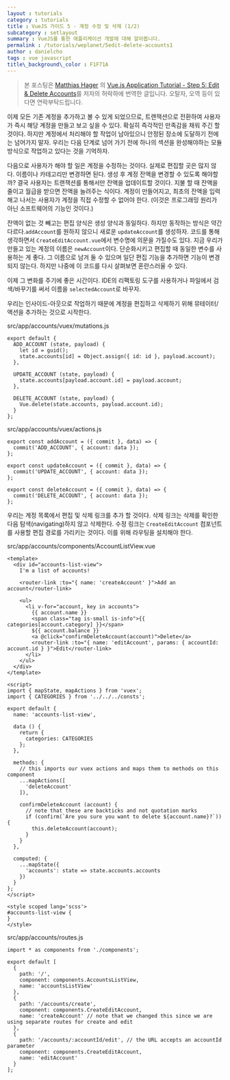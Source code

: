 ```yaml
---
layout : tutorials
category : tutorials
title : VueJS 가이드 5 - 계정 수정 및 삭제 (1/2)
subcategory : setlayout
summary : VueJS를 통한 애플리케이션 개발에 대해 알아봅니다.
permalink : /tutorials/weplanet/5edit-delete-accounts1
author : danielcho
tags : vue javascript
title\_background\_color : F1F71A
---
```




> 본 포스팅은 [Matthias Hager](https://matthiashager.com) 의 [Vue.js Application Tutorial - Step 5: Edit & Delete Accounts](https://matthiashager.com/complete-vuejs-application-tutorial/edit-delete-accounts)를 저자의 허락하에 번역한 글입니다. 오탈자, 오역 등이 있다면 연락부탁드립니다.



이제 모든 기존 계정을 추가하고 볼 수 있게 되었으므로, 트랜잭션으로 전환하여 사용자가 즉시 해당 계정을 만들고 보고 싶을 수 있다. 확실히 즉각적인 만족감을 채워 주긴 할 것이다. 하지만 계정에서 처리해야 할 작업이 남아있으니 안정된 장소에 도달하기 전에는 넘어가지 말자. 우리는 다음 단계로 넘어 가기 전에 하나의 섹션을 완성해야하는 모듈 방식으로 작업하고 있다는 것을 기억하자.

 

다음으로 사용자가 해야 할 일은 계정을 수정하는 것이다. 실제로 편집할 곳은 많지 않다. 이름이나 카테고리만 변경하면 된다. 생성 후 계정 잔액을 변경할 수 있도록 해야할까? 결국 사용자는 트랜잭션를 통해서만 잔액을 업데이트할 것이다. 지불 할 때 잔액을 줄이고 월급을 받으면 잔액을 늘려주는 식이다. 계정이 만들어지고, 최초의 잔액을 입력해고 나서는 사용자가 계정을 직접 수정할 수 없어야 한다. (이것은 프로그래밍 원리가 아닌 소프트웨어의 기능인 것이다.)

 

잔액이 없는 것 빼고는 편집 양식은 생성 양식과 동일하다. 하지만 동작하는 방식은 약간 다르다.`addAccount`를 원하지 않으니 새로운 `updateAccount`를 생성하자. 코드를 통해 생각하면서 `CreateEditAccount.vue`에서 변수명에 의문을 가질수도 있다. 지금 우리가 만들고 있는 계정의 이름은 `newAccount`이다. 단순화시키고 편집할 때 동일한 변수를 사용하는 게 좋다. 그 이름으로 남겨 둘 수 있으며 일단 편집 기능을 추가하면 기능이 변경되지 않는다. 하지만 나중에 이 코드를 다시 살펴보면 혼란스러울 수 있다.

 

이제 그 변화를 주기에 좋은 시간이다. IDE의 리팩토링 도구를 사용하거나 파일에서 검색/바꾸기를 써서 이름을 `selectedAccount`로 바꾸자.

 

우리는 인사이드-아웃으로 작업하기 때문에 계정을 편집하고 삭제하기 위해 뮤테이터/액션을 추가하는 것으로 시작한다.



src/app/accounts/vuex/mutations.js

```
export default {
  ADD_ACCOUNT (state, payload) {
    let id = guid();
    state.accounts[id] = Object.assign({ id: id }, payload.account);
  },

  UPDATE_ACCOUNT (state, payload) {
    state.accounts[payload.account.id] = payload.account;
  },

  DELETE_ACCOUNT (state, payload) {
    Vue.delete(state.accounts, payload.account.id);
  }
};
```



src/app/accounts/vuex/actions.js

```
export const addAccount = ({ commit }, data) => {
  commit('ADD_ACCOUNT', { account: data });
};

export const updateAccount = ({ commit }, data) => {
  commit('UPDATE_ACCOUNT', { account: data });
};

export const deleteAccount = ({ commit }, data) => {
  commit('DELETE_ACCOUNT', { account: data });
};
```



우리는 계정 목록에서 편집 및 삭제 링크를 추가 할 것이다. 삭제 링크는 삭제를 확인한 다음 탐색(navigating)하지 않고 삭제한다. 수정 링크는 `CreateEditAccount` 컴포넌트를 사용할 편집 경로를 가리키는 것이다. 이를 위해 라우팅을 설치해야 한다.



src/app/accounts/components/AccountListView.vue

```
<template>
  <div id="accounts-list-view">
    I'm a list of accounts!

    <router-link :to="{ name: 'createAccount' }">Add an account</router-link>

    <ul>
      <li v-for="account, key in accounts">
        {{ account.name }}
        <span class="tag is-small is-info">{{ categories[account.category] }}</span>
        ${{ account.balance }}
        <a @click="confirmDeleteAccount(account)">Delete</a>
        <router-link :to="{ name: 'editAccount', params: { accountId: account.id } }">Edit</router-link>
      </li>
    </ul>
  </div>
</template>

<script>
import { mapState, mapActions } from 'vuex';
import { CATEGORIES } from '../../../consts';

export default {
  name: 'accounts-list-view',

  data () {
    return {
      categories: CATEGORIES
    };
  },

  methods: {
    // this imports our vuex actions and maps them to methods on this component
    ...mapActions([
      'deleteAccount'
    ]),

    confirmDeleteAccount (account) {
      // note that these are backticks and not quotation marks
      if (confirm(`Are you sure you want to delete ${account.name}?`)) {
        this.deleteAccount(account);
      }
    }
  },

  computed: {
    ...mapState({
      'accounts': state => state.accounts.accounts
    })
  }
};
</script>

<style scoped lang='scss'>
#accounts-list-view {
}
</style>
```



src/app/accounts/routes.js

```
import * as components from './components';

export default [
  {
    path: '/',
    component: components.AccountsListView,
    name: 'accountsListView'
  },
  {
    path: '/accounts/create',
    component: components.CreateEditAccount,
    name: 'createAccount' // note that we changed this since we are using separate routes for create and edit
  },
  {
    path: '/accounts/:accountId/edit', // the URL accepts an accountId parameter
    component: components.CreateEditAccount,
    name: 'editAccount'
  }
];
```



